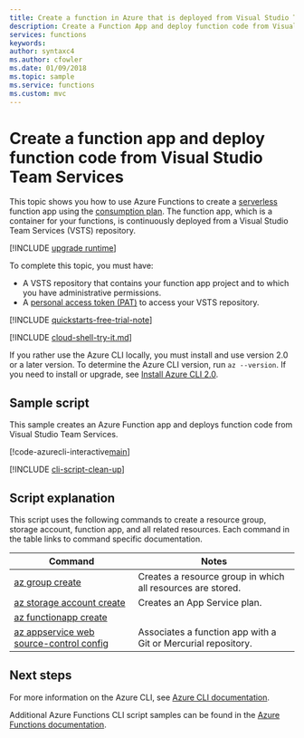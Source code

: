 ```yaml
---
title: Create a function in Azure that is deployed from Visual Studio Team Services | Microsoft Docs 
description: Create a Function App and deploy function code from Visual Studio Team Services
services: functions 
keywords: 
author: syntaxc4
ms.author: cfowler
ms.date: 01/09/2018
ms.topic: sample
ms.service: functions
ms.custom: mvc
---
```

# Create a function app and deploy function code from Visual Studio Team Services

This topic shows you how to use Azure Functions to create a [serverless](https://azure.microsoft.com/overview/serverless-computing/) function app using the [consumption plan](../functions-scale.md#consumption-plan). The function app, which is a container for your functions, is continuously deployed from a Visual Studio Team Services (VSTS) repository. 

[!INCLUDE [upgrade runtime](../../../includes/functions-cli-version-note.md)]

To complete this topic, you must have:

* A VSTS repository that contains your function app project and to which you have administrative permissions.
* A [personal access token (PAT)](https://docs.microsoft.com/vsts/accounts/use-personal-access-tokens-to-authenticate) to access your VSTS repository.

[!INCLUDE [quickstarts-free-trial-note](../../../includes/quickstarts-free-trial-note.md)]

[!INCLUDE [cloud-shell-try-it.md](../../../includes/cloud-shell-try-it.md)]

If you rather use the Azure CLI locally, you must install and use version 2.0 or a later version. To determine the Azure CLI version, run `az --version`. If you need to install or upgrade, see [Install Azure CLI 2.0]( /cli/azure/install-azure-cli). 

## Sample script

This sample creates an Azure Function app and deploys function code from Visual Studio Team Services.

[!code-azurecli-interactive[main](../../../cli_scripts/azure-functions/deploy-function-app-with-function-vsts/deploy-function-app-with-function-vsts.sh?highlight=3-4 "Azure Service")]

[!INCLUDE [cli-script-clean-up](../../../includes/cli-script-clean-up.md)]

## Script explanation

This script uses the following commands to create a resource group, storage account, function app, and all related resources. Each command in the table links to command specific documentation.

| Command | Notes |
|---|---|
| [az group create](https://docs.microsoft.com/cli/azure/group#az_group_create) | Creates a resource group in which all resources are stored. |
| [az storage account create](https://docs.microsoft.com/cli/azure/appservice/plan#az_appservice_plan_create) | Creates an App Service plan. |
| [az functionapp create](https://docs.microsoft.com/cli/azure/appservice/web#az_appservice_web_delete) |
| [az appservice web source-control config](https://docs.microsoft.com/cli/azure/appservice/web/source-control#az_appservice_web_source_control_config) | Associates a function app with a Git or Mercurial repository. |

## Next steps

For more information on the Azure CLI, see [Azure CLI documentation](https://docs.microsoft.com/cli/azure/overview).

Additional Azure Functions CLI script samples can be found in the [Azure Functions documentation](../functions-cli-samples.md).
